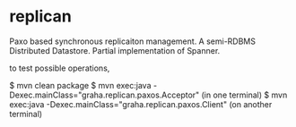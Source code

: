 replican
========

Paxo based synchronous replicaiton management. A semi-RDBMS Distributed Datastore. Partial implementation of Spanner.



to test possible operations,

$ mvn clean package
$ mvn exec:java -Dexec.mainClass="graha.replican.paxos.Acceptor" (in one terminal)
$ mvn exec:java -Dexec.mainClass="graha.replican.paxos.Client" (on another terminal)




